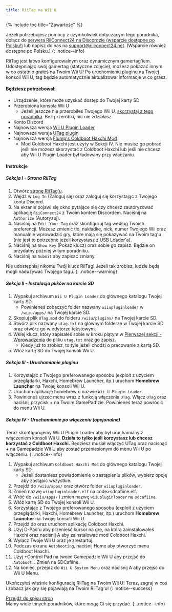 ```yaml
---
title: RiiTag na Wii U
---
```


{% include toc title="Zawartość" %}

Jeżeli potrzebujesz pomocy z czymkolwiek dotyczącym tego poradnika, dołącz do [serwera RiiConnect24 na Discordzie (wsparcie dostępne po Polsku!)](https://discord.gg/b4Y7jfD) lub napisz do nas na [support@riiconnect24.net](mailto:support@riiconnect24.net). (Wsparcie również dostępne po Polsku.)
{: .notice--info}

RiiTag jest łatwo konfigurowalnym oraz dynamicznym gamertag'iem. Udostępniając swój gamertag (statyczne zdjęcie), możesz pokazać innym w co ostatnio grałeś na Twoim Wii U! Po uruchomieniu pluginu na Twojej konsoli Wii U, tag będzie automatycznie aktualizował informacje w co grasz.

#### Będziesz potrzebował:

- Urządzenie, które może uzyskać dostęp do Twojej karty SD
- Przerobiona konsola Wii U
   - Jeżeli jeszcze nie przerobiłeś Twojego Wii U, [skorzystaj z tego poradnika](https://wiiu.hacks.guide). Bez przeróbki, nic nie zdziałasz.
- Konto Discord
- Najnowsza wersja [Wii U Plugin Loader](https://github.com/Maschell/WiiUPluginLoader/releases)
- Najnowsza wersja [UTag plugin](https://github.com/RiiConnect24/UTag/releases)
- Najnowsza wersja [Flump's Coldboot Haxchi Mod](https://www.dropbox.com/sh/gxkf72jia1adpyg/AACPMfGU2AyWUZmhU2awjSsca/Haxchi-CBHC%20Flump%20Mod.zip?dl=1)
   - Mod Coldboot Haxchi jest użyty w Sekcji IV. Nie musisz go pobrać jeśli nie możesz skorzystać z Coldboot Haxchi lub jeśli nie chcesz aby Wii U Plugin Loader był ładowany przy właczaniu.

#### Instrukcje

##### Sekcja I - Strona RiiTag

1. Otwórz [stronę RiiTag'u](https://tag.rc24.xyz/).
2. Wejdź w `Log In` (Zaloguj się) oraz zaloguj się korzystając z Twojego konta Discord.
3. Na ekranie pojawi się okno pytające się czy chcesz zautoryzować aplikację `RiiConnect24` z Twoim kontem Discordem. Naciśnij na `Authorize` (Autoryzuj).
4. Naciśnij na `Edit Your Tag` oraz skonfiguruj tag według Twoich preferencji. Możesz zmienić tło, nakładkę, nick, numer Twojego Wii oraz manualnie wprowadzić gry, które mają się pokazywać na Twoim tag'u (nie jest to potrzebne jeżeli korzystasz z USB Loader'a).
5. Naciśnij na `Show Key` (Pokaż klucz)</code> oraz sobie go zapisz. Będzie on przydatny później w tym poradniku.
6. Naciśnij na `Submit` aby zapisać zmiany.

Nie udostępniaj nikomu Twój klucz RiiTag! Jeżeli tak zrobisz, ludzie będą mogli nadużywać Twojego tagu.
{: .notice--warning}

##### Sekcja II - Instalacja plików na karcie SD

1. Wypakuj archiwum `Wii U Plugin Loader` do głównego katalogu Twojej karty SD.
   - Powinieneś zobaczyć folder nazwany `wiiupluginloader` w `/wiiu/apps/` na Twojej karcie SD.
2. Skopiuj plik `UTag.mod` do folderu `/wiiu/plugins/` na Twojej karcie SD.
3. Stwórz plik nazwany `utag.txt` na głównym folderze w Twojej karcie SD oraz otwórz go w edytorze tekstowym.
4. Wklej klucz, który zapisałeś sobie w kroku piątym w [Pierwszej sekcji - Wprowadzenia](#section-i---getting-started) do pliku `utag.txt` oraz go zapisz.
   - Kiedy już to zrobisz, to tyle jeżeli chodzi o pracowanie z kartą SD.
5. Włóż kartę SD do Twojej konsoli Wii U.

##### Sekcja III - Uruchamianie pluginu

1. Korzystając z Twojego preferowanego sposobu (exploit z użyciem przeglądarki, Haxchi, Homebrew Launcher, itp.) uruchom **Homebrew Launcher** na Twojej konsoli Wii U.
2. Uruchom aplikację homebrew o nazwie `Wii U Plugin Loader`.
3. Powinieneś ujrzeć menu wraz z funkcją włączenia `UTag`. Włącz `UTag` oraz naciśnij przycisk + na Twoim GamePad'zie. Powinieneś teraz powrócić do menu Wii U.

##### Sekcja IV - Uruchamianie po włączeniu (opcjonalne)

Teraz skonfigurujemy Wii U Plugin Loader aby był uruchamiany z włączeniem konsoli Wii U. **Działa to tylko jeśli korzystasz lub chcesz korzystać z Coldboot Haxchi.** Będziesz musiał włączyć UTag oraz nacisnąć + na Gamepadzie Wii U aby zostać przeniesionym do menu Wii U po włączeniu.
{: .notice--info}

1. Wypakuj archiwum `Coldboot Haxchi Mod` do głównego katalogu Twojej karty SD.
   - Jeżeli dostaniesz powiadomienie o zastąpieniu plików, wybierz opcję aby zastąpić wszystkie.
2. Przejdź do `/wiiu/apps/` oraz otwórz folder `wiiupluginloader`.
3. Zmień nazwę `wiiupluginloader.elf` na code>sdcafiine.elf</code>.
4. Wróć do `/wiiu/apps/` i zmień nazwę `wiiupluginloader` na `sdcafiine`.
5. Włóż kartę SD do Twojej konsoli Wii U.
6. Korzystając z Twojego preferowanego sposobu (exploit z użyciem przeglądarki, Haxchi, Homebrew Launcher, itp.) uruchom **Homebrew Launcher** na Twojej konsoli Wii U.
6. Przejdź do oraz uruchom aplikację Coldboot Haxchi.
7. Użyj D-Pad'u aby przenieść kursor na grę, na którą zainstalowałeś Haxchi oraz naciśnij A aby zainstalować mod Coldboot Haxchi.
8. Wyłacz Twoje Wii U oraz je zrestartuj.
9. Podczas ekranu `Autobooting`, naciśnij Home aby otworzyć menu Coldboot Haxchi.
10. Użyj +Control Pad na twoim Gamepadzie Wii U aby przejść do `Autoboot:`. Zmień na SDCafiine.
11. Na koniec, przejdź do `Wii U System Menu` oraz naciśnij A aby przejść do Wii U Menu.

Ukończyłeś właśnie konfigurację RiiTag na Twoim Wii U! Teraz, zagraj w coś i zobacz jak gry się pojawiają na Twoim RiiTag'u!
{: .notice--success}

[Przejdź do spisu stron](site-navigation)<br> Mamy wiele innych poradników, które mogą Ci się przydać.
{: .notice--info}

